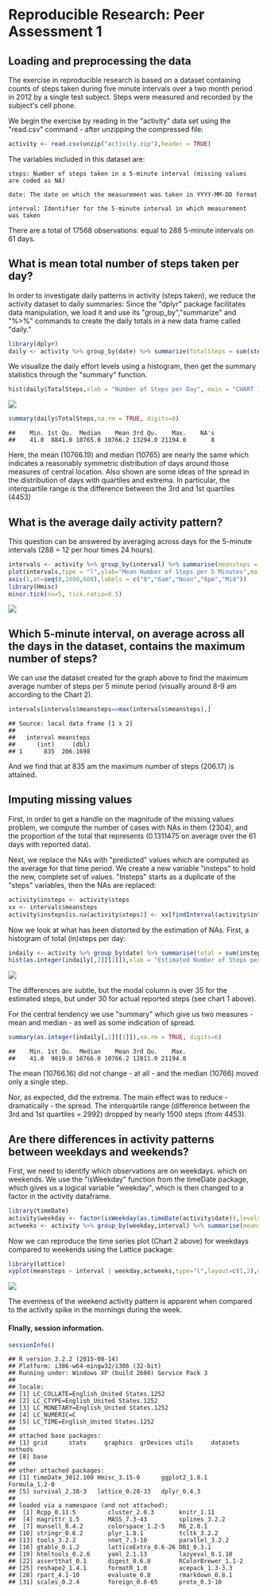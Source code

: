 # Reproducible Research: Peer Assessment 1


## Loading and preprocessing the data
  The exercise in reproducible research is based on a dataset containing counts of steps taken during five minute intervals over a two month period in 2012 by a single test subject. Steps were measured and recorded by the subject's cell phone.
  
  We begin the exercise by reading in the "activity" data set using the "read.csv" command - after unzipping the compressed file:


```r
activity <- read.csv(unzip("activity.zip"),header = TRUE)
```
The variables included in this dataset are:

    steps: Number of steps taken in a 5-minute interval (missing values are coded as NA)

    date: The date on which the measurement was taken in YYYY-MM-DD format

    interval: Identifier for the 5-minute interval in which measurement was taken

There are a total of 17568 observations: equal to 288 5-minute intervals on 61 days.


## What is mean total number of steps taken per day?

In order to investigate daily patterns in activity (steps taken), we reduce the activity dataset to daily summaries:
Since the "dplyr" package facilitates data manipulation, we load it and use its "group_by","summarize" and "%>%"
commands to create the daily totals in a new data frame called "daily."


```r
library(dplyr)
daily <- activity %>% group_by(date) %>% summarize(TotalSteps = sum(steps))
```

We visualize the daily effort levels using a histogram, then get the summary statistics through the "summary" function.


```r
hist(daily$TotalSteps,xlab = "Number of Steps per Day", main = "CHART 1: Histogram of Steps per Day")
```

![](PA1_template_files/figure-html/HistogramStepsperDay-1.png) 

```r
summary(daily$TotalSteps,na.rm = TRUE, digits=6)
```

```
##    Min. 1st Qu.  Median    Mean 3rd Qu.    Max.    NA's 
##    41.0  8841.0 10765.0 10766.2 13294.0 21194.0       8
```

Here, the mean (10766.19) and median (10765) are nearly the same which indicates a reasonably symmetric distribution of days around those measures of central location. Also shown are some ideas of the spread in the distribution of days with quartiles and extrema.  In particular, the interquartile range is the  difference between the 3rd and 1st quartiles (4453)
 

## What is the average daily activity pattern?

This question can be answered by averaging across days for the 5-minute intervals (288 = 12 per hour times 24 hours).


```r
intervals <- activity %>% group_by(interval) %>% summarise(meansteps = mean(steps,na.rm=TRUE))
plot(intervals,type = "l",ylab="Mean Number of Steps per 5 Minutes",main="CHART 2: Daily Activity Pattern",xlab="Five Minute Intervals",xaxt = "n")
axis(1,at=seq(0,2400,600),labels = c("0","6am","Noon","6pm","Mid"))
library(Hmisc)
minor.tick(nx=5, tick.ratio=0.5)
```

![](PA1_template_files/figure-html/DailyActivityPattern-1.png) 

## Which 5-minute interval, on average across all the days in the dataset, contains the maximum number of steps?
We can use the dataset created for the graph above to find the maximum average number of steps per 5 minute period (visually around 8-9 am according to the Chart 2).


```r
intervals[intervals$meansteps==max(intervals$meansteps),]
```

```
## Source: local data frame [1 x 2]
## 
##   interval meansteps
##      (int)     (dbl)
## 1      835  206.1698
```

And we find that at 835 am the maximum number of steps (206.17) is attained.

## Imputing missing values

First, in order to get a handle on the magnitude of the missing values problem, we compute the number of cases with NAs in them (2304), and the proportion of the total that represents (0.1311475 on average over the 61 days with reported data).

Next, we replace the NAs with "predicted" values which are computed as the average for that time period. We create a new variable "insteps" to hold the new, complete set of values.  "Insteps" starts as a duplicate of the "steps" variables, then the NAs are replaced:


```r
activity$insteps <- activity$steps
xx <- intervals$meansteps
activity$insteps[is.na(activity$steps)] <- xx[findInterval(activity$interval[is.na(activity$steps)],intervals$interval)]
```

Now we look at what has been distorted by the estimation of NAs. First, a histogram of total (in)steps per day:


```r
indaily <- activity %>% group_by(date) %>% summarise(total = sum(insteps))
hist(as.integer(indaily[,2][[1]]),xlab = "Estimated Number of Steps per Day", main = "CHART 3: Histogram of Steps per Day")
```

![](PA1_template_files/figure-html/histAdjustedSteps-1.png) 

The differences are subtle, but the modal column is over 35 for the estimated steps, but under 30 for actual reported steps (see chart 1 above).

For the central tendency we use "summary" which give us two measures - mean and median - as well as some indication of spread.


```r
summary(as.integer(indaily[,2][[1]]),na.rm = TRUE, digits=6)
```

```
##    Min. 1st Qu.  Median    Mean 3rd Qu.    Max. 
##    41.0  9819.0 10766.0 10766.2 12811.0 21194.0
```

The mean (10766.16) did not change - at all - and the median (10766) moved only a single step. 

Nor, as expected, did the extrema.  The main effect was to reduce - dramatically - the spread. The interquartile range (difference between the 3rd and 1st quartiles = 2992) dropped by nearly 1500 steps (from 4453).

## Are there differences in activity patterns between weekdays and weekends?

First, we need to identify which observations are on weekdays. which on weekends. We use the "isWeekday" function from the timeDate package, which gives us a logical variable "weekday", which is then changed to a factor in the activity dataframe.



```r
library(timeDate)
activity$weekday <- factor(isWeekday(as.timeDate(activity$date)),levels=c("TRUE","FALSE"),labels=c("Weekdays","Weekends"))
actweeks <- activity %>% group_by(weekday,interval) %>% summarise(meansteps = mean(insteps))
```

Now we can reproduce the time series plot (Chart 2 above) for weekdays compared to weekends using the Lattice package:


```r
library(lattice)
xyplot(meansteps ~ interval | weekday,actweeks,type="l",layout=c(1,2),main = "CHART 4: Comparison of Weekday vs Weekend Activity Levels")
```

![](PA1_template_files/figure-html/WeekdayWeekendComparisons-1.png) 

The evenness of the weekend activity pattern is apparent when compared to the activity spike in the mornings during the week.

#### FInally, session information.


```r
sessionInfo()
```

```
## R version 3.2.2 (2015-08-14)
## Platform: i386-w64-mingw32/i386 (32-bit)
## Running under: Windows XP (build 2600) Service Pack 3
## 
## locale:
## [1] LC_COLLATE=English_United States.1252 
## [2] LC_CTYPE=English_United States.1252   
## [3] LC_MONETARY=English_United States.1252
## [4] LC_NUMERIC=C                          
## [5] LC_TIME=English_United States.1252    
## 
## attached base packages:
## [1] grid      stats     graphics  grDevices utils     datasets  methods  
## [8] base     
## 
## other attached packages:
## [1] timeDate_3012.100 Hmisc_3.15-0      ggplot2_1.0.1     Formula_1.2-0    
## [5] survival_2.38-3   lattice_0.20-33   dplyr_0.4.3      
## 
## loaded via a namespace (and not attached):
##  [1] Rcpp_0.11.5         cluster_2.0.3       knitr_1.11         
##  [4] magrittr_1.5        MASS_7.3-43         splines_3.2.2      
##  [7] munsell_0.4.2       colorspace_1.2-5    R6_2.0.1           
## [10] stringr_0.6.2       plyr_1.8.1          tcltk_3.2.2        
## [13] tools_3.2.2         nnet_7.3-10         parallel_3.2.2     
## [16] gtable_0.1.2        latticeExtra_0.6-26 DBI_0.3.1          
## [19] htmltools_0.2.6     yaml_2.1.13         lazyeval_0.1.10    
## [22] assertthat_0.1      digest_0.6.8        RColorBrewer_1.1-2 
## [25] reshape2_1.4.1      formatR_1.0         acepack_1.3-3.3    
## [28] rpart_4.1-10        evaluate_0.8        rmarkdown_0.8.1    
## [31] scales_0.2.4        foreign_0.8-65      proto_0.3-10
```
